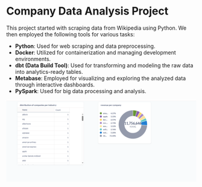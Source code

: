 # Company Data Analysis Project

This project started with scraping data from Wikipedia using Python. We then employed the following tools for various tasks: 

- **Python**: Used for web scraping and data preprocessing.
- **Docker**: Utilized for containerization and managing development environments.
- **dbt (Data Build Tool)**: Used for transforming and modeling the raw data into analytics-ready tables.
- **Metabase**: Employed for visualizing and exploring the analyzed data through interactive dashboards.
- **PySpark**: Used for big data processing and analysis.

![Project Screenshot](https://raw.githubusercontent.com/vicKibira/world_largest_companies/main/Screenshot%20(18).png)
